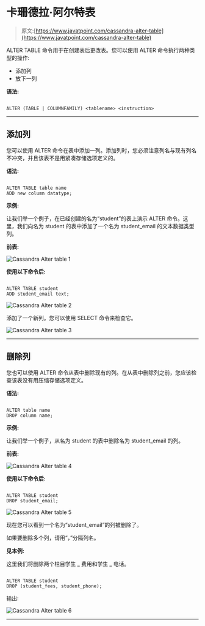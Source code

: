 # 卡珊德拉·阿尔特表

> 原文:[https://www.javatpoint.com/cassandra-alter-table](https://www.javatpoint.com/cassandra-alter-table)

ALTER TABLE 命令用于在创建表后更改表。您可以使用 ALTER 命令执行两种类型的操作:

*   添加列
*   放下一列

**语法:**

```

ALTER (TABLE | COLUMNFAMILY) <tablename> <instruction> 

```

* * *

## 添加列

您可以使用 ALTER 命令在表中添加一列。添加列时，您必须注意列名与现有列名不冲突，并且该表不是用紧凑存储选项定义的。

**语法:**

```

ALTER TABLE table name
ADD new column datatype; 

```

**示例:**

让我们举一个例子，在已经创建的名为“student”的表上演示 ALTER 命令。这里，我们向名为 student 的表中添加了一个名为 student_email 的文本数据类型列。

**前表:**

![Cassandra Alter table 1](../Images/b0b59f980446bf65f5a3f72e4130b5f7.png)

**使用以下命令后:**

```

ALTER TABLE student
ADD student_email text;

```

![Cassandra Alter table 2](../Images/91eb0c7d8a762d24a2047094795902d9.png)

添加了一个新列。您可以使用 SELECT 命令来检查它。

![Cassandra Alter table 3](../Images/ad2f4c597ab65fc907c69f7cd477486a.png)

* * *

## 删除列

您也可以使用 ALTER 命令从表中删除现有的列。在从表中删除列之前，您应该检查该表没有用压缩存储选项定义。

**语法:**

```

ALTER table name
DROP column name; 

```

**示例:**

让我们举一个例子，从名为 student 的表中删除名为 student_email 的列。

**前表:**

![Cassandra Alter table 4](../Images/d8efa68713b445fde9dad620b56791a3.png)

**使用以下命令后:**

```

ALTER TABLE student 
DROP student_email; 

```

![Cassandra Alter table 5](../Images/2359caf35b19f5c63b2f5aad866260d5.png)

现在您可以看到一个名为“student_email”的列被删除了。

如果要删除多个列，请用“，”分隔列名。

**见本例:**

这里我们将删除两个栏目学生 _ 费用和学生 _ 电话。

```

ALTER TABLE student
DROP (student_fees, student_phone);

```

输出:

![Cassandra Alter table 6](../Images/3b627408ab2b104627c7cf5406180cef.png)

* * *